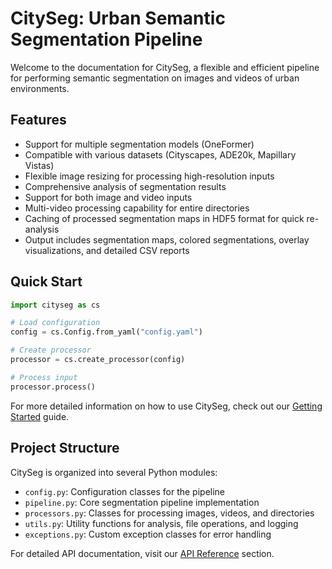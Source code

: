 # CitySeg: Urban Semantic Segmentation Pipeline

Welcome to the documentation for CitySeg, a flexible and efficient pipeline for performing semantic segmentation on images and videos of urban environments.

## Features

- Support for multiple segmentation models (OneFormer)
- Compatible with various datasets (Cityscapes, ADE20k, Mapillary Vistas)
- Flexible image resizing for processing high-resolution inputs
- Comprehensive analysis of segmentation results
- Support for both image and video inputs
- Multi-video processing capability for entire directories
- Caching of processed segmentation maps in HDF5 format for quick re-analysis
- Output includes segmentation maps, colored segmentations, overlay visualizations, and detailed CSV reports

## Quick Start

```python
import cityseg as cs

# Load configuration
config = cs.Config.from_yaml("config.yaml")

# Create processor
processor = cs.create_processor(config)

# Process input
processor.process()
```

For more detailed information on how to use CitySeg, check out our [Getting Started](getting_started.md) guide.

## Project Structure

CitySeg is organized into several Python modules:

- `config.py`: Configuration classes for the pipeline
- `pipeline.py`: Core segmentation pipeline implementation
- `processors.py`: Classes for processing images, videos, and directories
- `utils.py`: Utility functions for analysis, file operations, and logging
- `exceptions.py`: Custom exception classes for error handling

For detailed API documentation, visit our [API Reference](api/config.md) section.